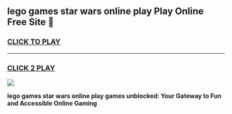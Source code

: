 
## lego games star wars online play Play Online Free Site 👋
<h3>
<a href="https://download.freeplayer.one?title=lego_games_star_wars_online_play&ref=21F">CLICK TO PLAY</a></h3>
<hr>

<h3>
<a href="https://download.freeplayer.one?title=lego_games_star_wars_online_play&ref=21F">CLICK 2 PLAY</a>
  
</h3>

<a href="https://download.freeplayer.one?title=lego_games_star_wars_online_play&ref=21F"><img src="https://cdnb.artstation.com/p/assets/images/images/032/539/853/original/anto-thomas-button-gif.gif"></a>


**lego games star wars online play games unblocked: Your Gateway to Fun and Accessible Online Gaming**
